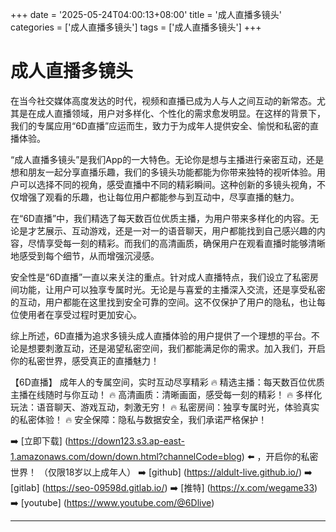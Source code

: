+++
date = '2025-05-24T04:00:13+08:00'
title = '成人直播多镜头'
categories = ['成人直播多镜头']
tags = ['成人直播多镜头']
+++

# 成人直播多镜头

在当今社交媒体高度发达的时代，视频和直播已成为人与人之间互动的新常态。尤其是在成人直播领域，用户对多样化、个性化的需求愈发明显。在这样的背景下，我们的专属应用“6D直播”应运而生，致力于为成年人提供安全、愉悦和私密的直播体验。

“成人直播多镜头”是我们App的一大特色。无论你是想与主播进行亲密互动，还是想和朋友一起分享直播乐趣，我们的多镜头功能都能为你带来独特的视听体验。用户可以选择不同的视角，感受直播中不同的精彩瞬间。这种创新的多镜头视角，不仅增强了观看的乐趣，也让每位用户都能参与到互动中，尽享直播的魅力。

在“6D直播”中，我们精选了每天数百位优质主播，为用户带来多样化的内容。无论是才艺展示、互动游戏，还是一对一的语音聊天，用户都能找到自己感兴趣的内容，尽情享受每一刻的精彩。而我们的高清画质，确保用户在观看直播时能够清晰地感受到每个细节，从而增强沉浸感。

安全性是“6D直播”一直以来关注的重点。针对成人直播特点，我们设立了私密房间功能，让用户可以独享专属时光。无论是与喜爱的主播深入交流，还是享受私密的互动，用户都能在这里找到安全可靠的空间。这不仅保护了用户的隐私，也让每位使用者在享受过程时更加安心。

综上所述，6D直播为追求多镜头成人直播体验的用户提供了一个理想的平台。不论是想要刺激互动，还是渴望私密空间，我们都能满足你的需求。加入我们，开启你的私密世界，感受真正的直播魅力！

【6D直播】
成年人的专属空间，实时互动尽享精彩
🔥 精选主播：每天数百位优质主播在线随时与你互动！
🔥 高清画质：清晰画面，感受每一刻的精彩！
🔥 多样化玩法：语音聊天、游戏互动，刺激无穷！
🔥 私密房间：独享专属时光，体验真实的私密体验！
🔥 安全保障：隐私与数据安全，我们承诺严格保护！

➡️ [立即下载] (https://down123.s3.ap-east-1.amazonaws.com/down/down.html?channelCode=blog) ⬅️ ，开启你的私密世界！
（仅限18岁以上成年人）
➡️ [github] (https://aldult-live.github.io/)
➡️ [gitlab] (https://seo-09598d.gitlab.io/)
➡️ [推特] (https://x.com/wegame33)
➡️ [youtube] (https://www.youtube.com/@6Dlive)

---
